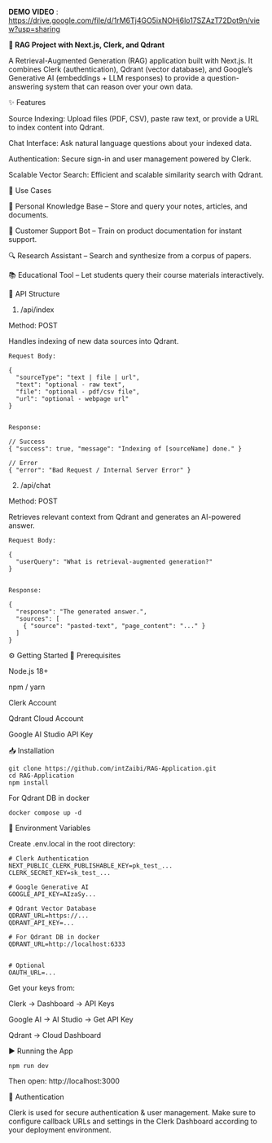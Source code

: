 **DEMO VIDEO** : https://drive.google.com/file/d/1rM6Tj4GO5ixNOHj6lo17SZAzT72Dot9n/view?usp=sharing

**🚀 RAG Project with Next.js, Clerk, and Qdrant**

A Retrieval-Augmented Generation (RAG) application built with Next.js.
It combines Clerk (authentication), Qdrant (vector database), and Google’s Generative AI (embeddings + LLM responses) to provide a question-answering system that can reason over your own data.

✨ Features

Source Indexing: Upload files (PDF, CSV), paste raw text, or provide a URL to index content into Qdrant.

Chat Interface: Ask natural language questions about your indexed data.

Authentication: Secure sign-in and user management powered by Clerk.

Scalable Vector Search: Efficient and scalable similarity search with Qdrant.

🔧 Use Cases

📝 Personal Knowledge Base – Store and query your notes, articles, and documents.

🤖 Customer Support Bot – Train on product documentation for instant support.

🔍 Research Assistant – Search and synthesize from a corpus of papers.

📚 Educational Tool – Let students query their course materials interactively.

📡 API Structure
1. /api/index

Method: POST

Handles indexing of new data sources into Qdrant.
```
Request Body:

{
  "sourceType": "text | file | url",
  "text": "optional - raw text",
  "file": "optional - pdf/csv file",
  "url": "optional - webpage url"
}


Response:

// Success
{ "success": true, "message": "Indexing of [sourceName] done." }

// Error
{ "error": "Bad Request / Internal Server Error" }
```
2. /api/chat

Method: POST

Retrieves relevant context from Qdrant and generates an AI-powered answer.
```
Request Body:

{
  "userQuery": "What is retrieval-augmented generation?"
}


Response:

{
  "response": "The generated answer.",
  "sources": [
    { "source": "pasted-text", "page_content": "..." }
  ]
}
```
⚙️ Getting Started
📌 Prerequisites

Node.js 18+

npm / yarn

Clerk Account

Qdrant Cloud Account

Google AI Studio API Key

📥 Installation
```
git clone https://github.com/intZaibi/RAG-Application.git
cd RAG-Application
npm install
```

For Qdrant DB in docker
```
docker compose up -d
```

🔑 Environment Variables

Create .env.local in the root directory:
```
# Clerk Authentication
NEXT_PUBLIC_CLERK_PUBLISHABLE_KEY=pk_test_...
CLERK_SECRET_KEY=sk_test_...

# Google Generative AI
GOOGLE_API_KEY=AIzaSy...

# Qdrant Vector Database
QDRANT_URL=https://...
QDRANT_API_KEY=...

# For Qdrant DB in docker
QDRANT_URL=http://localhost:6333


# Optional
OAUTH_URL=...
```

Get your keys from:

Clerk → Dashboard → API Keys

Google AI → AI Studio → Get API Key

Qdrant → Cloud Dashboard

▶️ Running the App
```
npm run dev
```

Then open: http://localhost:3000

🔐 Authentication

Clerk is used for secure authentication & user management.
Make sure to configure callback URLs and settings in the Clerk Dashboard according to your deployment environment.
